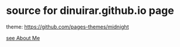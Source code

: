 # source for dinuirar.github.io page

theme: https://github.com/pages-themes/midnight

[see About Me](aboutme.md)

